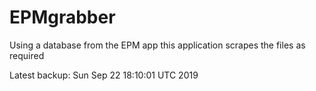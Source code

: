# EPMgrabber
Using a database from the EPM app this application scrapes the files as required


Latest backup: Sun Sep 22 18:10:01 UTC 2019
